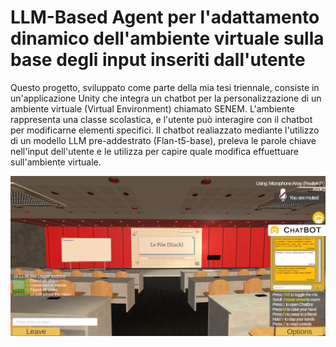 # LLM-Based Agent per l'adattamento dinamico dell'ambiente virtuale sulla base degli input inseriti dall'utente
Questo progetto, sviluppato come parte della mia tesi triennale, consiste in un'applicazione Unity che integra un chatbot per la personalizzazione di un ambiente virtuale (Virtual Environment) chiamato SENEM.
L'ambiente rappresenta una classe scolastica, e l'utente può interagire con il chatbot per modificarne elementi specifici.
Il chatbot realiazzato mediante l'utilizzo di un modello LLM pre-addestrato (Flan-t5-base), preleva le parole chiave nell'input dell'utente e le utilizza per capire quale modifica effuettuare sull'ambiente virtuale.

![Chatbot](img/Chatbot.png)
